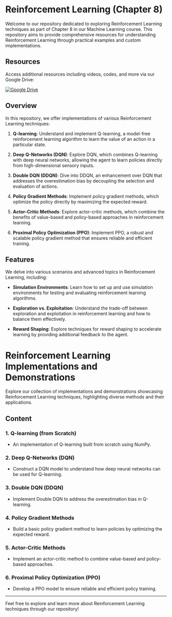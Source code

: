 # Reinforcement Learning (Chapter 8)

Welcome to our repository dedicated to exploring Reinforcement Learning techniques as part of Chapter 8 in our Machine Learning course. This repository aims to provide comprehensive resources for understanding Reinforcement Learning through practical examples and custom implementations.

## Resources

Access additional resources including videos, codes, and more via our Google Drive:

[![Google Drive](https://img.shields.io/badge/Google%20Drive-Access%20Resources-blue?style=for-the-badge&logo=google-drive)](https://drive.google.com/drive/folders/1yyXMYM4cRANXyblfHYiAJnm3jz80xB_m?usp=sharing)

## Overview

In this repository, we offer implementations of various Reinforcement Learning techniques:

1. **Q-learning**: Understand and implement Q-learning, a model-free reinforcement learning algorithm to learn the value of an action in a particular state.

2. **Deep Q-Networks (DQN)**: Explore DQN, which combines Q-learning with deep neural networks, allowing the agent to learn policies directly from high-dimensional sensory inputs.

3. **Double DQN (DDQN)**: Dive into DDQN, an enhancement over DQN that addresses the overestimation bias by decoupling the selection and evaluation of actions.

4. **Policy Gradient Methods**: Implement policy gradient methods, which optimize the policy directly by maximizing the expected reward.

5. **Actor-Critic Methods**: Explore actor-critic methods, which combine the benefits of value-based and policy-based approaches in reinforcement learning.

6. **Proximal Policy Optimization (PPO)**: Implement PPO, a robust and scalable policy gradient method that ensures reliable and efficient training.

## Features

We delve into various scenarios and advanced topics in Reinforcement Learning, including:

- **Simulation Environments**: Learn how to set up and use simulation environments for testing and evaluating reinforcement learning algorithms.

- **Exploration vs. Exploitation**: Understand the trade-off between exploration and exploitation in reinforcement learning and how to balance them effectively.

- **Reward Shaping**: Explore techniques for reward shaping to accelerate learning by providing additional feedback to the agent.

# Reinforcement Learning Implementations and Demonstrations

Explore our collection of implementations and demonstrations showcasing Reinforcement Learning techniques, highlighting diverse methods and their applications.

## Content

### 1. Q-learning (from Scratch)
- An implementation of Q-learning built from scratch using NumPy.

### 2. Deep Q-Networks (DQN)
- Construct a DQN model to understand how deep neural networks can be used for Q-learning.

### 3. Double DQN (DDQN)
- Implement Double DQN to address the overestimation bias in Q-learning.

### 4. Policy Gradient Methods
- Build a basic policy gradient method to learn policies by optimizing the expected reward.

### 5. Actor-Critic Methods
- Implement an actor-critic method to combine value-based and policy-based approaches.

### 6. Proximal Policy Optimization (PPO)
- Develop a PPO model to ensure reliable and efficient policy training.

---
Feel free to explore and learn more about Reinforcement Learning techniques through our repository!
